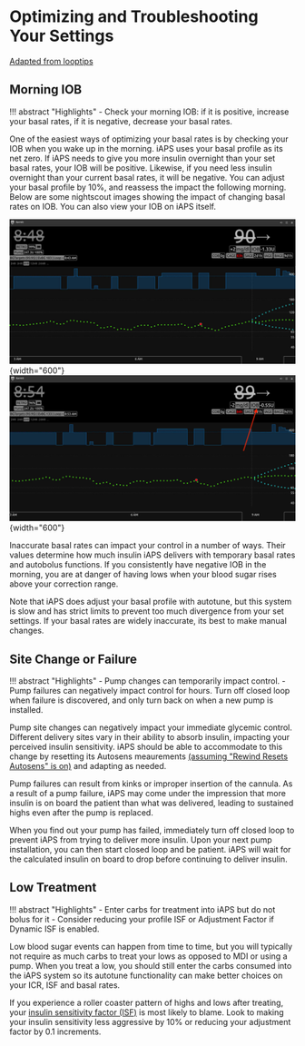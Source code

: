 # Optimizing and Troubleshooting Your Settings
[Adapted from looptips](https://loopkit.github.io/looptips/how-to/think-like-loop/)

## Morning IOB

!!! abstract "Highlights"
    - Check your morning IOB: if it is positive, increase your basal rates, if it is negative, decrease your basal rates.

One of the easiest ways of optimizing your basal rates is by checking your IOB when you wake up in the morning. iAPS uses your basal profile as its net zero. If iAPS needs to give you more insulin overnight than your set basal rates, your IOB will be positive. Likewise, if you need less insulin overnight than your current basal rates, it will be negative. You can adjust your basal profile by 10%, and reassess the impact the following morning. Below are some nightscout images showing the impact of changing basal rates on IOB. You can also view your IOB on iAPS itself.

![Before basal adjustment](img/negativeIOBbefore.jpg){width="600"}
![After basal adjustment](img/negativeIOBafter.jpg){width="600"}

Inaccurate basal rates can impact your control in a number of ways. Their values determine how much insulin iAPS delivers with temporary basal rates and autobolus functions. If you consistently have negative IOB in the morning, you are at danger of having lows when your blood sugar rises above your correction range.

Note that iAPS does adjust your basal profile with autotune, but this system is slow and has strict limits to prevent too much divergence from your set settings. If your basal rates are widely inaccurate, its best to make manual changes. 

## Site Change or Failure

!!! abstract "Highlights"
    - Pump changes can temporarily impact control. 
    - Pump failures can negatively impact control for hours. Turn off closed loop when failure is discovered, and only turn back on when a new pump is installed.

Pump site changes can negatively impact your immediate glycemic control. Different delivery sites vary in their ability to absorb insulin, impacting your perceived insulin sensitivity. iAPS should be able to accommodate to this change by resetting its Autosens meaurements [(assuming "Rewind Resets Autosens" is on)](../settings/configuration/preferences/othersettings.md) and adapting as needed.

Pump failures can result from kinks or improper insertion of the cannula. As a result of a pump failure, iAPS may come under the impression that more insulin is on board the patient than what was delivered, leading to sustained highs even after the pump is replaced. 

When you find out your pump has failed, immediately turn off closed loop to prevent iAPS from trying to deliver more insulin. Upon your next pump installation, you can then start closed loop and be patient. iAPS will wait for the calculated insulin on board to drop before continuing to deliver insulin.

## Low Treatment

!!! abstract "Highlights"
    - Enter carbs for treatment into iAPS but do not bolus for it
    - Consider reducing your profile ISF or Adjustment Factor if Dynamic ISF is enabled.

Low blood sugar events can happen from time to time, but you will typically not require as much carbs to treat your lows as opposed to MDI or using a pump. When you treat a low, you should still enter the carbs consumed into the iAPS system so its autotune functionality can make better choices on your ICR, ISF and basal rates.

If you experience a roller coaster pattern of highs and lows after treating, your [insulin sensitivity factor (ISF)](../settings/configuration/insulinsensitivities.md) is most likely to blame. Look to making your insulin sensitivity less aggressive by 10% or reducing your adjustment factor by 0.1 increments. 
